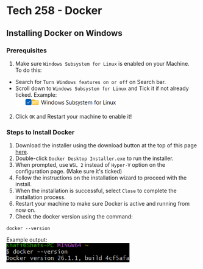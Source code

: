 # Tech 258 - Docker

## Installing Docker on Windows
### Prerequisites
1) Make sure `Windows Subsystem for Linux` is enabled on your Machine. <br>
To do this:
- Search for `Turn Windows features on or off` on Search bar.
- Scroll down to `Windows Subsystem for Linux` and Tick it if not already ticked. Example: <br>
![](images/enable_windows_subsystem_for_linux.png)
2) Click `OK` and Restart your machine to enable it!
### Steps to Install Docker
1) Download the installer using the download button at the top of this page [here](https://docs.docker.com/desktop/install/windows-install/).
2) Double-click `Docker Desktop Installer.exe` to run the installer.
3) When prompted, use `WSL 2` instead of `Hyper-V` option on the configuration page. (Make sure it's ticked)
4) Follow the instructions on the installation wizard to proceed with the install.
5) When the installation is successful, select `Close` to complete the installation process.
6) Restart your machine to make sure Docker is active and running from now on.
7) Check the docker version using the command:
```
docker --version
```
Example output: <br>
![docker_version.png](images/docker_version.png)
